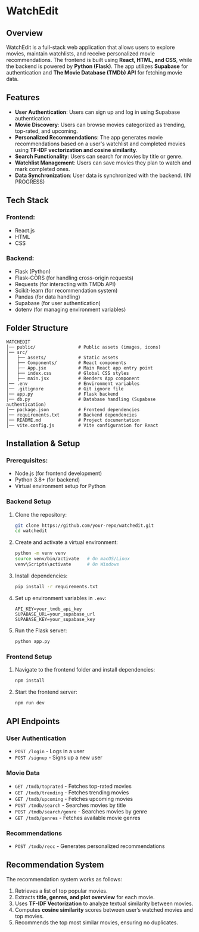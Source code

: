 # WatchEdit

## Overview

WatchEdit is a full-stack web application that allows users to explore movies, maintain watchlists, and receive personalized movie recommendations. The frontend is built using **React, HTML, and CSS**, while the backend is powered by **Python (Flask)**. The app utilizes **Supabase** for authentication and **The Movie Database (TMDb) API** for fetching movie data.

## Features

- **User Authentication**: Users can sign up and log in using Supabase authentication.
- **Movie Discovery**: Users can browse movies categorized as trending, top-rated, and upcoming.
- **Personalized Recommendations**: The app generates movie recommendations based on a user's watchlist and completed movies using **TF-IDF vectorization and cosine similarity**.
- **Search Functionality**: Users can search for movies by title or genre.
- **Watchlist Management**: Users can save movies they plan to watch and mark completed ones.
- **Data Synchronization**: User data is synchronized with the backend. (IN PROGRESS)

## Tech Stack

### Frontend:

- React.js
- HTML
- CSS

### Backend:

- Flask (Python)
- Flask-CORS (for handling cross-origin requests)
- Requests (for interacting with TMDb API)
- Scikit-learn (for recommendation system)
- Pandas (for data handling)
- Supabase (for user authentication)
- dotenv (for managing environment variables)

## Folder Structure

```
WATCHEDIT
│── public/                # Public assets (images, icons)
│── src/
│   ├── assets/            # Static assets
│   ├── Components/        # React components
│   ├── App.jsx            # Main React app entry point
│   ├── index.css          # Global CSS styles
│   ├── main.jsx           # Renders App component
│── .env                   # Environment variables
│── .gitignore             # Git ignore file
│── app.py                 # Flask backend
│── db.py                  # Database handling (Supabase authentication)
│── package.json           # Frontend dependencies
│── requirements.txt       # Backend dependencies
│── README.md              # Project documentation
│── vite.config.js         # Vite configuration for React
```

## Installation & Setup

### Prerequisites:

- Node.js (for frontend development)
- Python 3.8+ (for backend)
- Virtual environment setup for Python

### Backend Setup

1. Clone the repository:
   ```bash
   git clone https://github.com/your-repo/watchedit.git
   cd watchedit
   ```
2. Create and activate a virtual environment:
   ```bash
   python -m venv venv
   source venv/bin/activate   # On macOS/Linux
   venv\Scripts\activate      # On Windows
   ```
3. Install dependencies:
   ```bash
   pip install -r requirements.txt
   ```
4. Set up environment variables in `.env`:
   ```env
   API_KEY=your_tmdb_api_key
   SUPABASE_URL=your_supabase_url
   SUPABASE_KEY=your_supabase_key
   ```
5. Run the Flask server:
   ```bash
   python app.py
   ```

### Frontend Setup

1. Navigate to the frontend folder and install dependencies:
   ```bash
   npm install
   ```
2. Start the frontend server:
   ```bash
   npm run dev
   ```

## API Endpoints

### User Authentication

- `POST /login` - Logs in a user
- `POST /signup` - Signs up a new user

### Movie Data

- `GET /tmdb/toprated` - Fetches top-rated movies
- `GET /tmdb/trending` - Fetches trending movies
- `GET /tmdb/upcoming` - Fetches upcoming movies
- `POST /tmdb/search` - Searches movies by title
- `POST /tmdb/search/genre` - Searches movies by genre
- `GET /tmdb/genres` - Fetches available movie genres

### Recommendations

- `POST /tmdb/recc` - Generates personalized recommendations

## Recommendation System

The recommendation system works as follows:

1. Retrieves a list of top popular movies.
2. Extracts **title, genres, and plot overview** for each movie.
3. Uses **TF-IDF Vectorization** to analyze textual similarity between movies.
4. Computes **cosine similarity** scores between user’s watched movies and top movies.
5. Recommends the top most similar movies, ensuring no duplicates.
